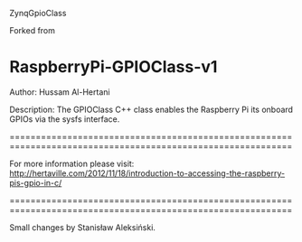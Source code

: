 ZynqGpioClass

Forked from

RaspberryPi-GPIOClass-v1
=================================

Author: Hussam Al-Hertani

Description: The GPIOClass C++ class enables the Raspberry Pi its onboard GPIOs via the sysfs interface. 

============================================================================================================

For more information please visit:  http://hertaville.com/2012/11/18/introduction-to-accessing-the-raspberry-pis-gpio-in-c/

============================================================================================================

Small changes by Stanisław Aleksiński.
